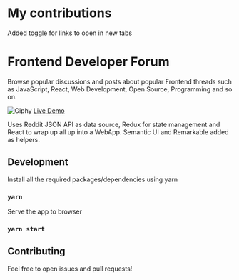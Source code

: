 # My contributions

Added toggle for links to open in new tabs

# Frontend Developer Forum

Browse popular discussions and posts about popular Frontend threads such as JavaScript, React, Web Development, Open Source, Programming and so on. 

![Giphy](https://media.giphy.com/media/4NtPrzG6Wc45V2m2oA/giphy.gif)
[Live Demo](http://frontend-dev-talk.surge.sh/)

Uses Reddit JSON API as data source, Redux for state management and React to wrap up all up into a WebApp. Semantic UI and Remarkable added as helpers.  

## Development

Install all the required packages/dependencies using yarn

### `yarn`

Serve the app to browser

### `yarn start`

## Contributing

Feel free to open issues and pull requests!
